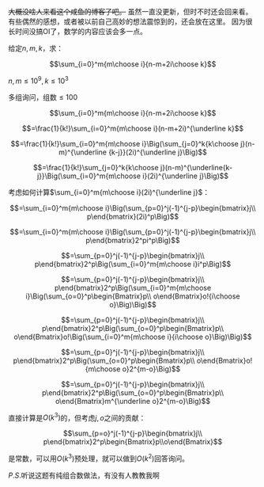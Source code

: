 ~~大概没啥人来看这个咸鱼的博客了吧。~~
虽然一直没更新，但时不时还会回来看。有些偶然的感想，或者被以前自己高妙的想法震惊到的，还会放在这里。
因为很长时间没搞OI了，数学的内容应该会多一点。

给定$n,m,k$，求：

$$\sum_{i=0}^m{m\choose i}{n-m+2i\choose k}$$

$n,m\leq 10^9,k\leq 10^3$

多组询问，组数$\leq 100$

$$\sum_{i=0}^m{m\choose i}{n-m+2i\choose k}$$

$$=\frac{1}{k!}\sum_{i=0}^m{m\choose i}(n-m+2i)^{\underline k}$$

$$=\frac{1}{k!}\sum_{i=0}^m{m\choose i}\Big(\sum_{j=0}^k{k\choose j}(n-m)^{\underline {k-j}}(2i)^{\underline j}\Big)$$

$$=\frac{1}{k!}\sum_{j=0}^k{k\choose j}(n-m)^{\underline{k-j}}\Big(\sum_{i=0}^m{m\choose i}(2i)^{\underline j}\Big)$$

考虑如何计算$\sum_{i=0}^m{m\choose i}(2i)^{\underline j}$：

$$=\sum_{i=0}^m{m\choose i}\Big(\sum_{p=0}^j(-1)^{j-p}\begin{bmatrix}j\\ p\end{bmatrix}(2i)^p\Big)$$

$$=\sum_{i=0}^m{m\choose i}\Big(\sum_{p=0}^j(-1)^{j-p}\begin{bmatrix}j\\ p\end{bmatrix}2^pi^p\Big)$$

$$=\sum_{p=0}^j(-1)^{j-p}\begin{bmatrix}j\\ p\end{bmatrix}2^p\Big(\sum_{i=0}^m{m\choose i}i^p\Big)$$

$$=\sum_{p=0}^j(-1)^{j-p}\begin{bmatrix}j\\ p\end{bmatrix}2^p\Big(\sum_{i=0}^m{m\choose i}\Big(\sum_{o=0}^p\begin{Bmatrix}p\\ o\end{Bmatrix}o!{i\choose o}\Big)\Big)$$


$$=\sum_{p=0}^j(-1)^{j-p}\begin{bmatrix}j\\ p\end{bmatrix}2^p\Big(\sum_{o=0}^p\begin{Bmatrix}p\\ o\end{Bmatrix}o!\Big(\sum_{i=0}^m{m\choose i}{i\choose o}\Big)\Big)$$

$$=\sum_{p=0}^j(-1)^{j-p}\begin{bmatrix}j\\ p\end{bmatrix}2^p\Big(\sum_{o=0}^p\begin{Bmatrix}p\\ o\end{Bmatrix}o!{m\choose o}2^{m-o}\Big)$$

$$=\sum_{p=0}^j(-1)^{j-p}\begin{bmatrix}j\\ p\end{bmatrix}2^p\Big(\sum_{o=0}^p\begin{Bmatrix}p\\ o\end{Bmatrix}m^{\underline o}2^{m-o}\Big)$$

直接计算是$O(k^3)$的，但考虑$j,o$之间的贡献：

$$\sum_{p=o}^j(-1)^{j-p}\begin{bmatrix}j\\ p\end{bmatrix}2^p\begin{Bmatrix}p\\o\end{Bmatrix}$$

是常数，可以用$O(k^3)$预处理，就可以做到$O(k^2)$回答询问。

$P.S.$听说这题有纯组合数做法，有没有人教教我啊
